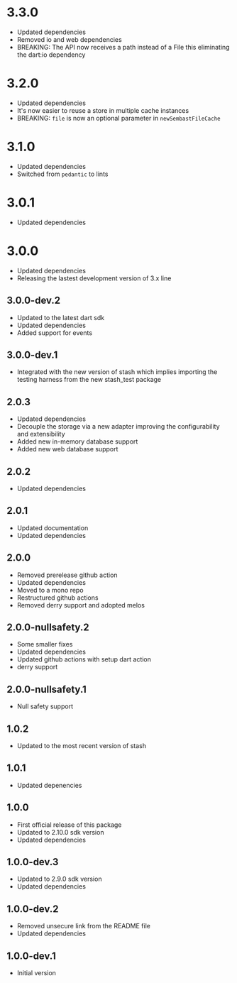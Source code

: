 # 3.3.0

- Updated dependencies
- Removed io and web dependencies
- BREAKING: The API now receives a path instead of a File this eliminating the dart:io dependency

# 3.2.0

- Updated dependencies
- It's now easier to reuse a store in multiple cache instances
- BREAKING: `file` is now an optional parameter in `newSembastFileCache`

# 3.1.0

- Updated dependencies
- Switched from `pedantic` to lints

# 3.0.1

- Updated dependencies

# 3.0.0

- Updated dependencies
- Releasing the lastest development version of 3.x line

## 3.0.0-dev.2

- Updated to the latest dart sdk
- Updated dependencies
- Added support for events

## 3.0.0-dev.1

- Integrated with the new version of stash which implies importing the testing harness from the new stash_test package

## 2.0.3

- Updated dependencies
- Decouple the storage via a new adapter improving the configurability and extensibility
- Added new in-memory database support
- Added new web database support

## 2.0.2

- Updated dependencies

## 2.0.1

- Updated documentation
- Updated dependencies

## 2.0.0

- Removed prerelease github action
- Updated dependencies
- Moved to a mono repo
- Restructured github actions
- Removed derry support and adopted melos

## 2.0.0-nullsafety.2

- Some smaller fixes
- Updated dependencies
- Updated github actions with setup dart action
- derry support

## 2.0.0-nullsafety.1

- Null safety support

## 1.0.2

- Updated to the most recent version of stash

## 1.0.1

- Updated depenencies

## 1.0.0

- First official release of this package
- Updated to 2.10.0 sdk version
- Updated dependencies

## 1.0.0-dev.3

- Updated to 2.9.0 sdk version
- Updated dependencies

## 1.0.0-dev.2

- Removed unsecure link from the README file
- Updated dependencies

## 1.0.0-dev.1

- Initial version
